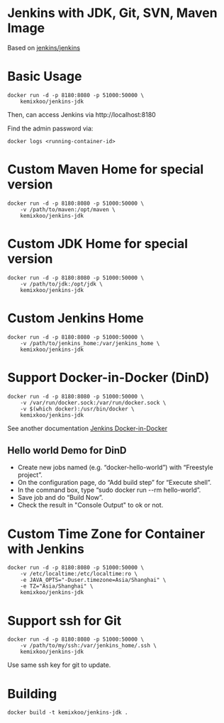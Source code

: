 # Jenkins with JDK, Git, SVN, Maven Image

Based on [jenkins/jenkins](https://hub.docker.com/r/jenkins/jenkins/)

# Basic Usage
```
docker run -d -p 8180:8080 -p 51000:50000 \
    kemixkoo/jenkins-jdk
```
Then, can access Jenkins via http://localhost:8180

Find the admin password via:
```
docker logs <running-container-id>
```

# Custom Maven Home for special version
```
docker run -d -p 8180:8080 -p 51000:50000 \
    -v /path/to/maven:/opt/maven \
    kemixkoo/jenkins-jdk
```

# Custom JDK Home for special version
```
docker run -d -p 8180:8080 -p 51000:50000 \
    -v /path/to/jdk:/opt/jdk \
    kemixkoo/jenkins-jdk
```

# Custom Jenkins Home
```
docker run -d -p 8180:8080 -p 51000:50000 \
    -v /path/to/jenkins_home:/var/jenkins_home \
    kemixkoo/jenkins-jdk
```

# Support Docker-in-Docker (DinD)
```
docker run -d -p 8180:8080 -p 51000:50000 \
    -v /var/run/docker.sock:/var/run/docker.sock \
    -v $(which docker):/usr/bin/docker \
    kemixkoo/jenkins-jdk
```

See another documentation [Jenkins Docker-in-Docker](http://container-solutions.com/running-docker-in-jenkins-in-docker/)


## Hello world Demo for DinD

- Create new jobs named (e.g. “docker-hello-world”) with “Freestyle project”.
- On the configuration page, do “Add build step” for “Execute shell”.
- In the command box, type “sudo docker run --rm hello-world”.
- Save job and do “Build Now”.
- Check the result in "Console Output" to ok or not.

# Custom Time Zone for Container with Jenkins
```
docker run -d -p 8180:8080 -p 51000:50000 \
    -v /etc/localtime:/etc/localtime:ro \
    -e JAVA_OPTS="-Duser.timezone=Asia/Shanghai" \
    -e TZ="Asia/Shanghai" \
    kemixkoo/jenkins-jdk
```

# Support ssh for Git
```
docker run -d -p 8180:8080 -p 51000:50000 \
    -v /path/to/my/ssh:/var/jenkins_home/.ssh \
    kemixkoo/jenkins-jdk
```
Use same ssh key for git to update.


# Building
```
docker build -t kemixkoo/jenkins-jdk .
```

